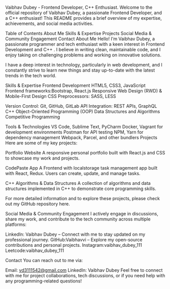 Vaibhav Dubey - Frontend Developer, C++ Enthusiast.
Welcome to the official repository of Vaibhav Dubey, a passionate Frontend Developer, and a C++ enthusiast! This README provides a brief overview of my expertise, achievements, and social media activities.

Table of Contents
About Me
Skills & Expertise
Projects
Social Media & Community Engagement
Contact
About Me
Hello! I'm Vaibhav Dubey, a passionate programmer and tech enthusiast with a keen interest in Frontend Development and C++ . I believe in writing clean, maintainable code, and I enjoy taking on challenging problems and working on innovative solutions.

I have a deep interest in technology, particularly in web development, and I constantly strive to learn new things and stay up-to-date with the latest trends in the tech world.

Skills & Expertise
Frontend Development
HTML5, CSS3, JavaScript
Frontend frameworks:Bootstrap, React.js
Responsive Web Design (RWD) & Mobile-First Design
CSS Preprocessors: SASS, LESS

Version Control: Git, GitHub, GitLab
API Integration: REST APIs, GraphQL
C++
Object-Oriented Programming (OOP)
Data Structures and Algorithms
Competitive Programming

Tools & Technologies
VS Code, Sublime Text, PyCharm
Docker, Vagrant for development environments
Postman for API testing
NPM, Yarn for dependency management
Webpack, Parcel, and other bundlers
Projects
Here are some of my key projects:

Portfolio Website
A responsive personal portfolio built with React.js and CSS to showcase my work and projects.

CodePaste App
A Frontend with localstorage task management app built with React, Redux. Users can create, update, and manage tasks.

C++ Algorithms & Data Structures
A collection of algorithms and data structures implemented in C++ to demonstrate core programming skills.

For more detailed information and to explore these projects, please check out my GitHub repository here.

Social Media & Community Engagement
I actively engage in discussions, share my work, and contribute to the tech community across multiple platforms:

LinkedIn: Vaibhav Dubey – Connect with me to stay updated on my professional journey.
GitHub:Vaibhavvi – Explore my open-source contributions and personal projects.
Instagram:vaibhav_dubey_111
Leetcode:vaibhav_dubey_111

Contact
You can reach out to me via:

Email: vd3111542@gmail.com
LinkedIn: Vaibhav Dubey
Feel free to connect with me for project collaborations, tech discussions, or if you need help with any programming-related questions!

